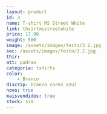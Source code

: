 ```yaml
---
layout: product
id: 3
name: T-shirt MS Street White
link: thsirtmsstreetwhite
price: 17.90
weight: 500
image: /assets/images/feito/3.2.jpg
sec: /assets/images/feito/3.2.jpg
thir: 
att: padrao
categoria: tshirts
color:
    - Branco
discrip: branco cores azul 
novo: true
maisvendidos: true
stock: sim
---
```

